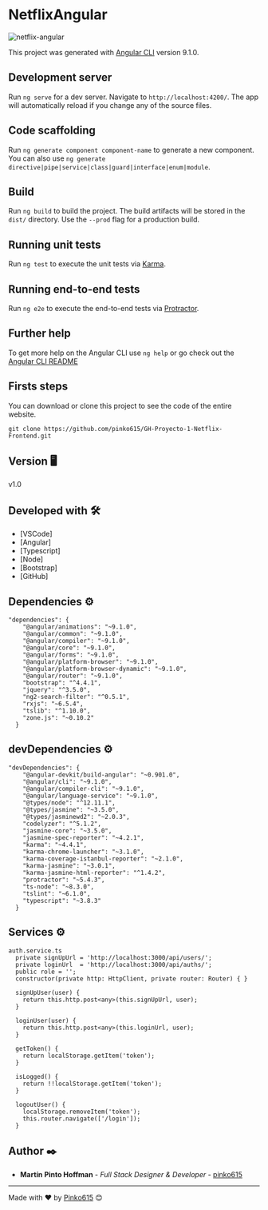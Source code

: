 # NetflixAngular

![netflix-angular](http://pink0.online/netflix.jpg)

This project was generated with [Angular CLI](https://github.com/angular/angular-cli) version 9.1.0.

## Development server

Run `ng serve` for a dev server. Navigate to `http://localhost:4200/`. The app will automatically reload if you change any of the source files.

## Code scaffolding

Run `ng generate component component-name` to generate a new component. You can also use `ng generate directive|pipe|service|class|guard|interface|enum|module`.

## Build

Run `ng build` to build the project. The build artifacts will be stored in the `dist/` directory. Use the `--prod` flag for a production build.

## Running unit tests

Run `ng test` to execute the unit tests via [Karma](https://karma-runner.github.io).

## Running end-to-end tests

Run `ng e2e` to execute the end-to-end tests via [Protractor](http://www.protractortest.org/).

## Further help

To get more help on the Angular CLI use `ng help` or go check out the [Angular CLI README](https://github.com/angular/angular-cli/blob/master/README.md)

## Firsts steps

You can download or clone this project to see the code of the entire website.
```
git clone https://github.com/pinko615/GH-Proyecto-1-Netflix-Frontend.git
```

## Version 🖥

v1.0

## Developed with 🛠️

* [VSCode]
* [Angular]
* [Typescript]
* [Node]
* [Bootstrap]
* [GitHub]

## Dependencies ⚙️

```
"dependencies": {
    "@angular/animations": "~9.1.0",
    "@angular/common": "~9.1.0",
    "@angular/compiler": "~9.1.0",
    "@angular/core": "~9.1.0",
    "@angular/forms": "~9.1.0",
    "@angular/platform-browser": "~9.1.0",
    "@angular/platform-browser-dynamic": "~9.1.0",
    "@angular/router": "~9.1.0",
    "bootstrap": "^4.4.1",
    "jquery": "^3.5.0",
    "ng2-search-filter": "^0.5.1",
    "rxjs": "~6.5.4",
    "tslib": "^1.10.0",
    "zone.js": "~0.10.2"
  }
```

## devDependencies ⚙️

```
"devDependencies": {
    "@angular-devkit/build-angular": "~0.901.0",
    "@angular/cli": "~9.1.0",
    "@angular/compiler-cli": "~9.1.0",
    "@angular/language-service": "~9.1.0",
    "@types/node": "^12.11.1",
    "@types/jasmine": "~3.5.0",
    "@types/jasminewd2": "~2.0.3",
    "codelyzer": "^5.1.2",
    "jasmine-core": "~3.5.0",
    "jasmine-spec-reporter": "~4.2.1",
    "karma": "~4.4.1",
    "karma-chrome-launcher": "~3.1.0",
    "karma-coverage-istanbul-reporter": "~2.1.0",
    "karma-jasmine": "~3.0.1",
    "karma-jasmine-html-reporter": "^1.4.2",
    "protractor": "~5.4.3",
    "ts-node": "~8.3.0",
    "tslint": "~6.1.0",
    "typescript": "~3.8.3"
  }
```

## Services ⚙️

```
auth.service.ts
  private signUpUrl = 'http://localhost:3000/api/users/';
  private loginUrl  = 'http://localhost:3000/api/auths/';
  public role = '';
  constructor(private http: HttpClient, private router: Router) { }

  signUpUser(user) {
    return this.http.post<any>(this.signUpUrl, user);
  }

  loginUser(user) {
    return this.http.post<any>(this.loginUrl, user);
  }

  getToken() {
    return localStorage.getItem('token');
  }

  isLogged() {
    return !!localStorage.getItem('token');
  }

  logoutUser() {
    localStorage.removeItem('token');
    this.router.navigate(['/login']);
  }
```

## Author ✒️

* **Martín Pinto Hoffman** - *Full Stack Designer & Developer* - [pinko615](https://github.com/pinko615)

---
Made with ❤️ by [Pinko615](https://github.com/pinko615) 😊

